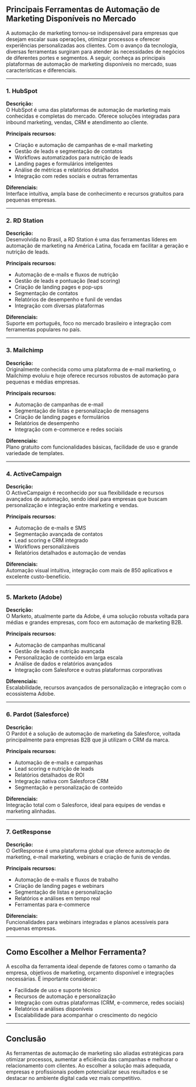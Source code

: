 
## Principais Ferramentas de Automação de Marketing Disponíveis no Mercado

A automação de marketing tornou-se indispensável para empresas que desejam escalar suas operações, otimizar processos e oferecer experiências personalizadas aos clientes. Com o avanço da tecnologia, diversas ferramentas surgiram para atender às necessidades de negócios de diferentes portes e segmentos. A seguir, conheça as principais plataformas de automação de marketing disponíveis no mercado, suas características e diferenciais.

---

### 1. **HubSpot**

**Descrição:**  
O HubSpot é uma das plataformas de automação de marketing mais conhecidas e completas do mercado. Oferece soluções integradas para inbound marketing, vendas, CRM e atendimento ao cliente.

**Principais recursos:**
- Criação e automação de campanhas de e-mail marketing
- Gestão de leads e segmentação de contatos
- Workflows automatizados para nutrição de leads
- Landing pages e formulários inteligentes
- Análise de métricas e relatórios detalhados
- Integração com redes sociais e outras ferramentas

**Diferenciais:**  
Interface intuitiva, ampla base de conhecimento e recursos gratuitos para pequenas empresas.

---

### 2. **RD Station**

**Descrição:**  
Desenvolvida no Brasil, a RD Station é uma das ferramentas líderes em automação de marketing na América Latina, focada em facilitar a geração e nutrição de leads.

**Principais recursos:**
- Automação de e-mails e fluxos de nutrição
- Gestão de leads e pontuação (lead scoring)
- Criação de landing pages e pop-ups
- Segmentação de contatos
- Relatórios de desempenho e funil de vendas
- Integração com diversas plataformas

**Diferenciais:**  
Suporte em português, foco no mercado brasileiro e integração com ferramentas populares no país.

---

### 3. **Mailchimp**

**Descrição:**  
Originalmente conhecida como uma plataforma de e-mail marketing, o Mailchimp evoluiu e hoje oferece recursos robustos de automação para pequenas e médias empresas.

**Principais recursos:**
- Automação de campanhas de e-mail
- Segmentação de listas e personalização de mensagens
- Criação de landing pages e formulários
- Relatórios de desempenho
- Integração com e-commerce e redes sociais

**Diferenciais:**  
Plano gratuito com funcionalidades básicas, facilidade de uso e grande variedade de templates.

---

### 4. **ActiveCampaign**

**Descrição:**  
O ActiveCampaign é reconhecido por sua flexibilidade e recursos avançados de automação, sendo ideal para empresas que buscam personalização e integração entre marketing e vendas.

**Principais recursos:**
- Automação de e-mails e SMS
- Segmentação avançada de contatos
- Lead scoring e CRM integrado
- Workflows personalizáveis
- Relatórios detalhados e automação de vendas

**Diferenciais:**  
Automação visual intuitiva, integração com mais de 850 aplicativos e excelente custo-benefício.

---

### 5. **Marketo (Adobe)**

**Descrição:**  
O Marketo, atualmente parte da Adobe, é uma solução robusta voltada para médias e grandes empresas, com foco em automação de marketing B2B.

**Principais recursos:**
- Automação de campanhas multicanal
- Gestão de leads e nutrição avançada
- Personalização de conteúdo em larga escala
- Análise de dados e relatórios avançados
- Integração com Salesforce e outras plataformas corporativas

**Diferenciais:**  
Escalabilidade, recursos avançados de personalização e integração com o ecossistema Adobe.

---

### 6. **Pardot (Salesforce)**

**Descrição:**  
O Pardot é a solução de automação de marketing da Salesforce, voltada principalmente para empresas B2B que já utilizam o CRM da marca.

**Principais recursos:**
- Automação de e-mails e campanhas
- Lead scoring e nutrição de leads
- Relatórios detalhados de ROI
- Integração nativa com Salesforce CRM
- Segmentação e personalização de conteúdo

**Diferenciais:**  
Integração total com o Salesforce, ideal para equipes de vendas e marketing alinhadas.

---

### 7. **GetResponse**

**Descrição:**  
O GetResponse é uma plataforma global que oferece automação de marketing, e-mail marketing, webinars e criação de funis de vendas.

**Principais recursos:**
- Automação de e-mails e fluxos de trabalho
- Criação de landing pages e webinars
- Segmentação de listas e personalização
- Relatórios e análises em tempo real
- Ferramentas para e-commerce

**Diferenciais:**  
Funcionalidades para webinars integradas e planos acessíveis para pequenas empresas.

---

## **Como Escolher a Melhor Ferramenta?**

A escolha da ferramenta ideal depende de fatores como o tamanho da empresa, objetivos de marketing, orçamento disponível e integrações necessárias. É importante considerar:

- Facilidade de uso e suporte técnico
- Recursos de automação e personalização
- Integração com outras plataformas (CRM, e-commerce, redes sociais)
- Relatórios e análises disponíveis
- Escalabilidade para acompanhar o crescimento do negócio

---

## **Conclusão**

As ferramentas de automação de marketing são aliadas estratégicas para otimizar processos, aumentar a eficiência das campanhas e melhorar o relacionamento com clientes. Ao escolher a solução mais adequada, empresas e profissionais podem potencializar seus resultados e se destacar no ambiente digital cada vez mais competitivo.

```
